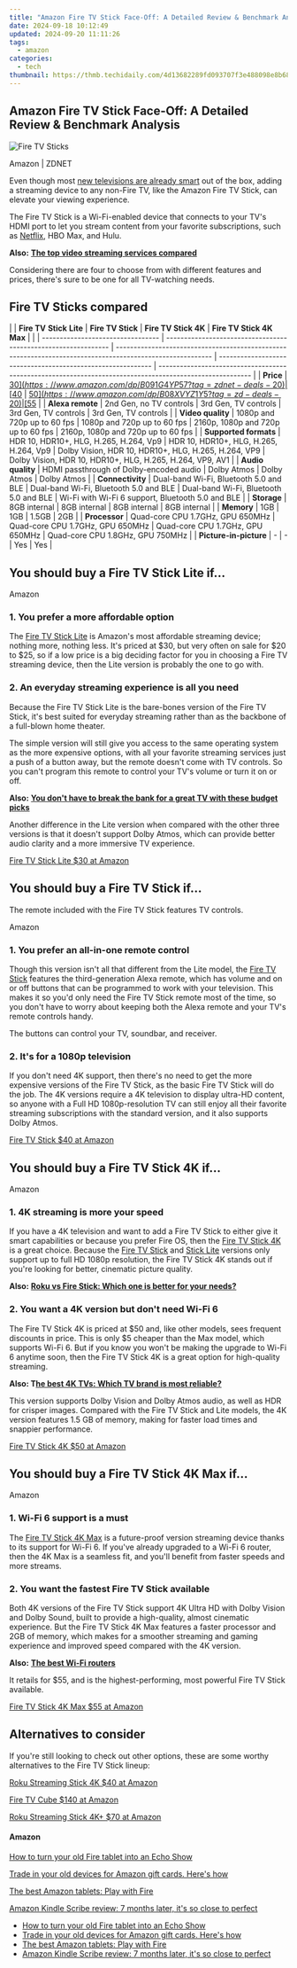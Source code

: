 ```yaml
---
title: "Amazon Fire TV Stick Face-Off: A Detailed Review & Benchmark Analysis"
date: 2024-09-18 10:12:49
updated: 2024-09-20 11:11:26
tags:
  - amazon
categories:
  - tech
thumbnail: https://thmb.techidaily.com/4d13682289fd093707f3e488098e8b68b405e6325695bb2b5c751424b8cb1104.jpeg
---
```


## Amazon Fire TV Stick Face-Off: A Detailed Review & Benchmark Analysis

![Fire TV Sticks](https://www.zdnet.com/a/img/resize/9d56099867352fe74e51185dc998ea4ab40d304d/2023/01/24/b2efd7bb-82f0-488e-8d9c-d1deed88dc4a/fire-tv-sticks-compared-copy.jpg?auto=webp&width=1280)

Amazon | ZDNET

Even though most [new televisions are already smart](https://www.zdnet.com/home-and-office/home-entertainment/best-smart-tv/) out of the box, adding a streaming device to any non-Fire TV, like the Amazon Fire TV Stick, can elevate your viewing experience. 

The Fire TV Stick is a Wi-Fi-enabled device that connects to your TV's HDMI port to let you stream content from your favorite subscriptions, such as [Netflix](https://www.zdnet.com/home-and-office/home-entertainment/millions-are-still-sharing-their-netflix-passwords-beyond-their-household-but-it-wont-be-free-for-much-longer/), HBO Max, and Hulu. 

**Also:** [**The top video streaming services compared**](https://www.zdnet.com/home-and-office/home-entertainment/best-streaming-service/)

Considering there are four to choose from with different features and prices, there's sure to be one for all TV-watching needs. 

## Fire TV Sticks compared

| |  **Fire TV** **Stick** **Lite** | **Fire TV Stick**                                              | **Fire TV Stick 4K**                                                                                      | **Fire TV Stick 4K Max**                                    |                                                                                                          |
| --------------------------------- | -------------------------------------------------------------- | --------------------------------------------------------------------------------------------------------- | ----------------------------------------------------------- | -------------------------------------------------------------------------------------------------------- |
| **Price**                         | [$30](https://www.amazon.com/dp/B091G4YP57?tag=zdnet-deals-20) | [$40](https://www.amazon.com/fire-tv-stick-with-3rd-gen-alexa-voice-remote/dp/B08C1W5N87?tag=zd-deals-20) | [$50](https://www.amazon.com/dp/B08XVYZ1Y5?tag=zd-deals-20) | [$55](https://www.amazon.com/fire-tv-stick-4k-max-with-alexa-voice-remote/dp/B08MQZXN1X?tag=zd-deals-20) |
| **Alexa remote**                  | 2nd Gen, no TV controls                                        | 3rd Gen, TV controls                                                                                      | 3rd Gen, TV controls                                        | 3rd Gen, TV controls                                                                                     |
| **Video quality**                 | 1080p and 720p up to 60 fps                                    | 1080p and 720p up to 60 fps                                                                               | 2160p, 1080p and 720p up to 60 fps                          | 2160p, 1080p and 720p up to 60 fps                                                                       |
| **Supported formats**             | HDR 10, HDR10+, HLG, H.265, H.264, Vp9                         | HDR 10, HDR10+, HLG, H.265, H.264, Vp9                                                                    | Dolby Vision, HDR 10, HDR10+, HLG, H.265, H.264, VP9        | Dolby Vision, HDR 10, HDR10+, HLG, H.265, H.264, VP9, AV1                                                |
| **Audio quality**                 | HDMI passthrough of Dolby-encoded audio                        | Dolby Atmos                                                                                               | Dolby Atmos                                                 | Dolby Atmos                                                                                              |
| **Connectivity**                  | Dual-band Wi-Fi, Bluetooth 5.0 and BLE                         | Dual-band Wi-Fi, Bluetooth 5.0 and BLE                                                                    | Dual-band Wi-Fi, Bluetooth 5.0 and BLE                      | Wi-Fi with Wi-Fi 6 support, Bluetooth 5.0 and BLE                                                        |
| **Storage**                       | 8GB internal                                                   | 8GB internal                                                                                              | 8GB internal                                                | 8GB internal                                                                                             |
| **Memory**                        | 1GB                                                            | 1GB                                                                                                       | 1.5GB                                                       | 2GB                                                                                                      |
| **Processor**                     | Quad-core CPU 1.7GHz, GPU 650MHz                               | Quad-core CPU 1.7GHz, GPU 650MHz                                                                          | Quad-core CPU 1.7GHz, GPU 650MHz                            | Quad-core CPU 1.8GHz, GPU 750MHz                                                                         |
| **Picture-in-picture**            | \-                                                             | \-                                                                                                        | Yes                                                         | Yes                                                                                                      |

##  You should buy a Fire TV Stick Lite if...  

Amazon

###  1\. You prefer a more affordable option 

The [Fire TV Stick Lite](https://buy.geni.us/Proxy.ashx?TSID=368250&GR%5FURL=https%3A%2F%2Fwww.amazon.com%2Fdp%2FB091G4YP57%3Ftag%3Dzd-buy-button-20%26ascsubtag%3D%5F%5FCOM%5FCLICK%5FID%5F%5F%7Cc915cca5-6e3c-4201-85ad-12c90c68eb77%7Cdtp&dtb=1) is Amazon's most affordable streaming device; nothing more, nothing less. It's priced at $30, but very often on sale for $20 to $25, so if a low price is a big deciding factor for you in choosing a Fire TV streaming device, then the Lite version is probably the one to go with. 

###  2\. An everyday streaming experience is all you need 

Because the Fire TV Stick Lite is the bare-bones version of the Fire TV Stick, it's best suited for everyday streaming rather than as the backbone of a full-blown home theater. 

The simple version will still give you access to the same operating system as the more expensive options, with all your favorite streaming services just a push of a button away, but the remote doesn't come with TV controls. So you can't program this remote to control your TV's volume or turn it on or off. 

**Also:** [**You don't have to break the bank for a great TV with these budget picks**](https://www.zdnet.com/home-and-office/home-entertainment/best-budget-tv/)

Another difference in the Lite version when compared with the other three versions is that it doesn't support Dolby Atmos, which can provide better audio clarity and a more immersive TV experience. 

[Fire TV Stick Lite $30 at Amazon](https://buy.geni.us/Proxy.ashx?TSID=368250&GR%5FURL=https%3A%2F%2Fwww.amazon.com%2Fdp%2FB091G4YP57%3Ftag%3Dzd-buy-button-20%26ascsubtag%3D%5F%5FCOM%5FCLICK%5FID%5F%5F%7Cc915cca5-6e3c-4201-85ad-12c90c68eb77%7Cdtp&dtb=1)

##  You should buy a Fire TV Stick if... 

The remote included with the Fire TV Stick features TV controls.

Amazon

###  1\. You prefer an all-in-one remote control 

Though this version isn't all that different from the Lite model, the [Fire TV Stick](https://buy.geni.us/Proxy.ashx?TSID=368250&GR%5FURL=https%3A%2F%2Fwww.amazon.com%2Ffire-tv-stick-with-3rd-gen-alexa-voice-remote%2Fdp%2FB08C1W5N87%3Ftag%3Dzd-buy-button-20%26ascsubtag%3D%5F%5FCOM%5FCLICK%5FID%5F%5F%7Cc915cca5-6e3c-4201-85ad-12c90c68eb77%7Cdtp&dtb=1) features the third-generation Alexa remote, which has volume and on or off buttons that can be programmed to work with your television. This makes it so you'd only need the Fire TV Stick remote most of the time, so you don't have to worry about keeping both the Alexa remote and your TV's remote controls handy. 

The buttons can control your TV, soundbar, and receiver. 

###  2\. It's for a 1080p television 

If you don't need 4K support, then there's no need to get the more expensive versions of the Fire TV Stick, as the basic Fire TV Stick will do the job. The 4K versions require a 4K television to display ultra-HD content, so anyone with a Full HD 1080p-resolution TV can still enjoy all their favorite streaming subscriptions with the standard version, and it also supports Dolby Atmos. 

[Fire TV Stick $40 at Amazon](https://buy.geni.us/Proxy.ashx?TSID=368250&GR%5FURL=https%3A%2F%2Fwww.amazon.com%2Ffire-tv-stick-with-3rd-gen-alexa-voice-remote%2Fdp%2FB08C1W5N87%3Ftag%3Dzd-buy-button-20%26ascsubtag%3D%5F%5FCOM%5FCLICK%5FID%5F%5F%7Cc915cca5-6e3c-4201-85ad-12c90c68eb77%7Cdtp&dtb=1)

##  You should buy a Fire TV Stick 4K if... 

Amazon

###  1\. 4K streaming is more your speed 

If you have a 4K television and want to add a Fire TV Stick to either give it smart capabilities or because you prefer Fire OS, then the [Fire TV Stick 4K](https://buy.geni.us/Proxy.ashx?TSID=368250&GR%5FURL=https%3A%2F%2Fwww.amazon.com%2Fdp%2FB08XVYZ1Y5%3Ftag%3Dzd-buy-button-20%26ascsubtag%3D%5F%5FCOM%5FCLICK%5FID%5F%5F%7Cc915cca5-6e3c-4201-85ad-12c90c68eb77%7Cdtp&dtb=1) is a great choice. Because the [Fire TV Stick](https://buy.geni.us/Proxy.ashx?TSID=368250&GR%5FURL=https%3A%2F%2Fwww.amazon.com%2Ffire-tv-stick-with-3rd-gen-alexa-voice-remote%2Fdp%2FB08C1W5N87%2Fref%3Dsr%5F1%5F1%3Fcrid%3DZDP26LVX2TT1%26keywords%3Dfire%2Bstick%26qid%3D1674489194%26sprefix%3D%2Caps%2C115%26sr%3D8-1%26tag%3Dzd-buy-button-20%26ascsubtag%3D%5F%5FCOM%5FCLICK%5FID%5F%5F%7Cc915cca5-6e3c-4201-85ad-12c90c68eb77%7Cdtp&dtb=1) and [Stick Lite](https://buy.geni.us/Proxy.ashx?TSID=368250&GR%5FURL=https%3A%2F%2Fwww.amazon.com%2Fdp%2FB091G4YP57%3Ftag%3Dzd-buy-button-20%26ascsubtag%3D%5F%5FCOM%5FCLICK%5FID%5F%5F%7Cc915cca5-6e3c-4201-85ad-12c90c68eb77%7Cdtp&dtb=1) versions only support up to full HD 1080p resolution, the Fire TV Stick 4K stands out if you're looking for better, cinematic picture quality.

**Also:** [**Roku vs Fire Stick: Which one is better for your needs?**](https://www.zdnet.com/article/amazon-fire-tv-stick-vs-roku-streaming-stick/)

###  2\. You want a 4K version but don't need Wi-Fi 6 

The Fire TV Stick 4K is priced at $50 and, like other models, sees frequent discounts in price. This is only $5 cheaper than the Max model, which supports Wi-Fi 6\. But if you know you won't be making the upgrade to Wi-Fi 6 anytime soon, then the Fire TV Stick 4K is a great option for high-quality streaming. 

**Also: T**[**he best 4K TVs: Which TV brand is most reliable?**](https://www.zdnet.com/home-and-office/home-entertainment/best-4k-tv/)

This version supports Dolby Vision and Dolby Atmos audio, as well as HDR for crisper images. Compared with the Fire TV Stick and Lite models, the 4K version features 1.5 GB of memory, making for faster load times and snappier performance. 

[Fire TV Stick 4K $50 at Amazon](https://buy.geni.us/Proxy.ashx?TSID=368250&GR%5FURL=https%3A%2F%2Fwww.amazon.com%2Fdp%2FB08XVYZ1Y5%3Ftag%3Dzd-buy-button-20%26ascsubtag%3D%5F%5FCOM%5FCLICK%5FID%5F%5F%7Cc915cca5-6e3c-4201-85ad-12c90c68eb77%7Cdtp&dtb=1)

##  You should buy a Fire TV Stick 4K Max if... 

Amazon

###  1\. Wi-Fi 6 support is a must 

The [Fire TV Stick 4K Max](https://buy.geni.us/Proxy.ashx?TSID=368250&GR%5FURL=https%3A%2F%2Fwww.amazon.com%2Ffire-tv-stick-4k-max-with-alexa-voice-remote%2Fdp%2FB08MQZXN1X%3Ftag%3Dzd-buy-button-20%26ascsubtag%3D%5F%5FCOM%5FCLICK%5FID%5F%5F%7Cc915cca5-6e3c-4201-85ad-12c90c68eb77%7Cdtp&dtb=1) is a future-proof version streaming device thanks to its support for Wi-Fi 6\. If you've already upgraded to a Wi-Fi 6 router, then the 4K Max is a seamless fit, and you'll benefit from faster speeds and more streams. 

###  2\. You want the fastest Fire TV Stick available 

Both 4K versions of the Fire TV Stick support 4K Ultra HD with Dolby Vision and Dolby Sound, built to provide a high-quality, almost cinematic experience. But the Fire TV Stick 4K Max features a faster processor and 2GB of memory, which makes for a smoother streaming and gaming experience and improved speed compared with the 4K version. 

**Also:** [**The best Wi-Fi routers**](https://www.zdnet.com/home-and-office/networking/best-wifi-router/)

It retails for $55, and is the highest-performing, most powerful Fire TV Stick available. 

[Fire TV Stick 4K Max $55 at Amazon](https://buy.geni.us/Proxy.ashx?TSID=368250&GR%5FURL=https%3A%2F%2Fwww.amazon.com%2Ffire-tv-stick-4k-max-with-alexa-voice-remote%2Fdp%2FB08MQZXN1X%3Ftag%3Dzd-buy-button-20%26ascsubtag%3D%5F%5FCOM%5FCLICK%5FID%5F%5F%7Cc915cca5-6e3c-4201-85ad-12c90c68eb77%7Cdtp&dtb=1)

##  Alternatives to consider 

If you're still looking to check out other options, these are some worthy alternatives to the Fire TV Stick lineup: 

[Roku Streaming Stick 4K $40 at Amazon](https://buy.geni.us/Proxy.ashx?TSID=368250&GR%5FURL=https%3A%2F%2Fwww.amazon.com%2FRoku-Streaming-Device-Vision-Controls%2Fdp%2FB09BKCDXZC%3Ftag%3Dzd-buy-button-20%26ascsubtag%3D%5F%5FCOM%5FCLICK%5FID%5F%5F%7Cc915cca5-6e3c-4201-85ad-12c90c68eb77%7Cdtp&dtb=1)

[Fire TV Cube $140 at Amazon](https://buy.geni.us/Proxy.ashx?TSID=368250&GR%5FURL=https%3A%2F%2Fwww.amazon.com%2Fdp%2FB09BZZ3MM7%3Ftag%3Dzd-buy-button-20%26ascsubtag%3D%5F%5FCOM%5FCLICK%5FID%5F%5F%7Cc915cca5-6e3c-4201-85ad-12c90c68eb77%7Cdtp&dtb=1)

[Roku Streaming Stick 4K+ $70 at Amazon](https://buy.geni.us/Proxy.ashx?TSID=368250&GR%5FURL=https%3A%2F%2Fwww.amazon.com%2FRoku-Streaming-Device-Vision-Remote%2Fdp%2FB09BKCQYRN%3Ftag%3Dzd-buy-button-20%26ascsubtag%3D%5F%5FCOM%5FCLICK%5FID%5F%5F%7Cc915cca5-6e3c-4201-85ad-12c90c68eb77%7Cdtp&dtb=1)

#### Amazon

[How to turn your old Fire tablet into an Echo Show](https://www.zdnet.com/article/how-to-turn-your-old-fire-tablet-into-an-echo-show/ "How to turn your old Fire tablet into an Echo Show")

[Trade in your old devices for Amazon gift cards. Here's how](https://www.zdnet.com/article/you-can-trade-in-old-electronics-for-amazon-gift-cards-heres-how-it-works/ "Trade in your old devices for Amazon gift cards. Here's how")

[The best Amazon tablets: Play with Fire](https://www.zdnet.com/article/best-amazon-tablet/ "The best Amazon tablets: Play with Fire")

[Amazon Kindle Scribe review: 7 months later, it's so close to perfect](https://www.zdnet.com/article/amazon-kindle-scribe-review/ "Amazon Kindle Scribe review: 7 months later, it's so close to perfect")

* [How to turn your old Fire tablet into an Echo Show](https://www.zdnet.com/article/how-to-turn-your-old-fire-tablet-into-an-echo-show/ "How to turn your old Fire tablet into an Echo Show")
* [Trade in your old devices for Amazon gift cards. Here's how](https://www.zdnet.com/article/you-can-trade-in-old-electronics-for-amazon-gift-cards-heres-how-it-works/ "Trade in your old devices for Amazon gift cards. Here's how")
* [The best Amazon tablets: Play with Fire](https://www.zdnet.com/article/best-amazon-tablet/ "The best Amazon tablets: Play with Fire")
* [Amazon Kindle Scribe review: 7 months later, it's so close to perfect](https://www.zdnet.com/article/amazon-kindle-scribe-review/ "Amazon Kindle Scribe review: 7 months later, it's so close to perfect")

<ins class="adsbygoogle"
     style="display:block"
     data-ad-format="autorelaxed"
     data-ad-client="ca-pub-7571918770474297"
     data-ad-slot="1223367746"></ins>



<ins class="adsbygoogle"
     style="display:block"
     data-ad-client="ca-pub-7571918770474297"
     data-ad-slot="8358498916"
     data-ad-format="auto"
     data-full-width-responsive="true"></ins>
